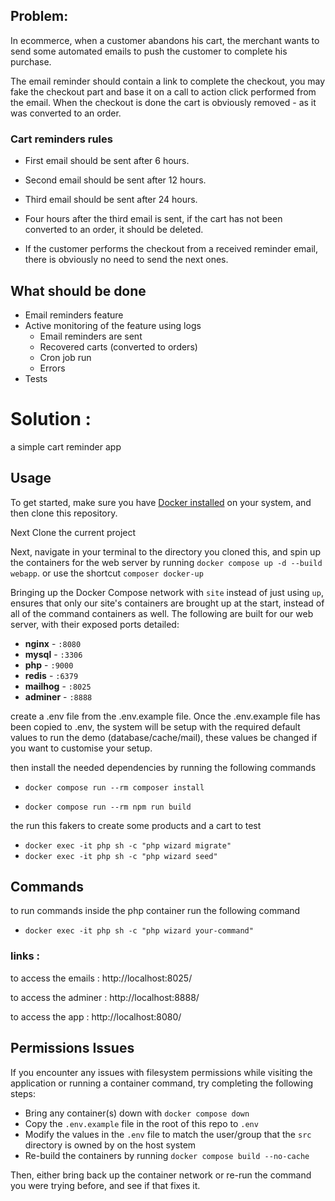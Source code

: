 ## Problem:

In ecommerce, when a customer abandons his cart, the merchant wants to send some automated emails to push the customer to complete his purchase.

The email reminder should contain a link to complete the checkout, you may fake the checkout part and base it on a call to action click performed from the email.
When the checkout is done the cart is obviously removed - as it was converted to an order.

### Cart reminders rules

- First email should be sent after 6 hours.
- Second email should be sent after 12 hours.
- Third email should be sent after 24 hours.

- Four hours after the third email is sent, if the cart has not been converted to an order, it should be deleted.
- If the customer performs the checkout from a received reminder email, there is obviously no need to send the next ones.
  
## What should be done

- Email reminders feature
- Active monitoring of the feature using logs
    - Email reminders are sent
    - Recovered carts (converted to orders)
    - Cron job run
    - Errors
- Tests
  


# Solution :
a simple cart reminder app 
## Usage

To get started, make sure you have [Docker installed](https://docs.docker.com/docker-for-mac/install/) on your system, and then clone this repository.

Next Clone the current project

Next, navigate in your terminal to the directory you cloned this, and spin up the containers for the web server by running `docker compose up -d --build webapp`.
or use  the shortcut `composer docker-up` 

Bringing up the Docker Compose network with `site` instead of just using `up`, ensures that only our site's containers are brought up at the start, instead of all of the command containers as well. The following are built for our web server, with their exposed ports detailed:

- **nginx** - `:8080`
- **mysql** - `:3306`
- **php** - `:9000`
- **redis** - `:6379`
- **mailhog** - `:8025`
- **adminer** - `:8888`

create a .env file from the .env.example file. Once the .env.example file has been copied to .env, the system will be setup with the required default values to run the demo (database/cache/mail), these values be changed if you want to customise your setup.

then install the needed dependencies by running the following commands

- `docker compose run --rm composer install`

- `docker compose run --rm npm run build`

the run this fakers to create some products and a cart to test 
- `docker exec -it php sh -c "php wizard migrate"`
- `docker exec -it php sh -c "php wizard seed"`

## Commands

to run commands inside the php container run the following command

- `docker exec -it php sh -c "php wizard your-command" `

### links :
to access the emails : http://localhost:8025/

to access the adminer : http://localhost:8888/

to access the app : http://localhost:8080/
## Permissions Issues
If you encounter any issues with filesystem permissions while visiting the application or running a container command, try completing the following steps:

- Bring any container(s) down with `docker compose down`
- Copy the `.env.example` file in the root of this repo to `.env`
- Modify the values in the `.env` file to match the user/group that the `src` directory is owned by on the host system
- Re-build the containers by running `docker compose build --no-cache`

Then, either bring back up the container network or re-run the command you were trying before, and see if that fixes it.

